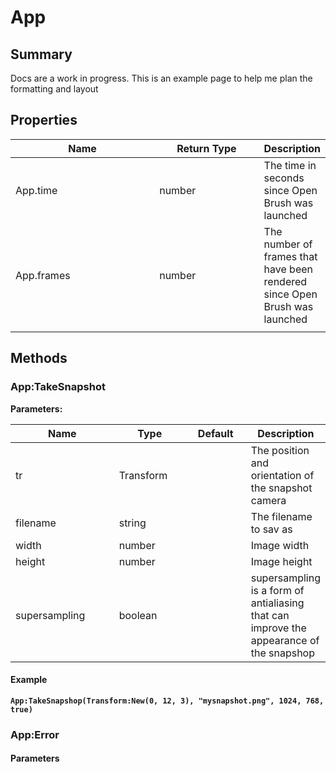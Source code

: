 # App

## Summary

Docs are a work in progress. This is an example page to help me plan the formatting and layout

## Properties

<table><thead><tr><th width="225">Name</th><th width="159.33333333333331">Return Type</th><th>Description</th></tr></thead><tbody><tr><td>App.time</td><td>number</td><td>The time in seconds since Open Brush was launched</td></tr><tr><td>App.frames</td><td>number</td><td>The number of frames that have been rendered since Open Brush was launched</td></tr><tr><td></td><td></td><td></td></tr></tbody></table>

## Methods

### App:TakeSnapshot

**Parameters:**

<table data-full-width="false"><thead><tr><th width="217">Name</th><th width="134">Type</th><th width="123">Default</th><th>Description</th></tr></thead><tbody><tr><td>tr</td><td>Transform</td><td></td><td>The position and orientation of the snapshot camera</td></tr><tr><td>filename</td><td>string</td><td></td><td>The filename to sav as</td></tr><tr><td>width</td><td>number</td><td></td><td>Image width</td></tr><tr><td>height</td><td>number</td><td></td><td>Image height</td></tr><tr><td>supersampling</td><td>boolean</td><td></td><td>supersampling is a form of antialiasing that can improve the appearance of the snapshop</td></tr></tbody></table>

#### Example

<pre class="language-lua"><code class="lang-lua"><strong>App:TakeSnapshop(Transform:New(0, 12, 3), "mysnapshot.png", 1024, 768, true)
</strong></code></pre>

### App:Error

#### Parameters


